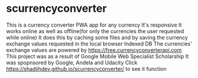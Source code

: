 # scurrencyconverter
This is a currency converter PWA app for any currency
It's responsive
It works online as well as offline(for only the currencies the user requested while online)
It does this by caching some files and by saving the currency exchange values requested in the local browser Indexed DB
The currencies' exchange values are powered by https://free.currencyconverterapi.com
This project was as a result of Google Mobile Web Specialist Scholarship
It was spopnsored by Google, Andela and Udacity
Click https://shadiihdev.github.io/scurrencyconverter/ to see it function
